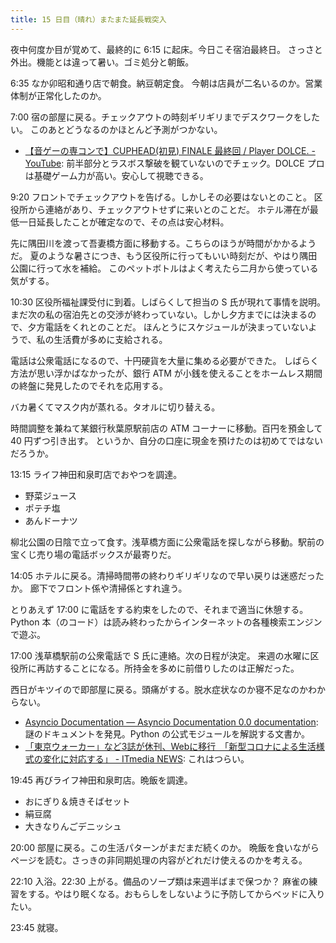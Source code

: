 ```yaml
---
title: 15 日目（晴れ）またまた延長戦突入
---
```


夜中何度か目が覚めて、最終的に 6:15 に起床。今日こそ宿泊最終日。
さっさと外出。機能とは違って暑い。ゴミ処分と朝飯。

6:35 なか卯昭和通り店で朝食。納豆朝定食。
今朝は店員が二名いるのか。営業体制が正常化したのか。

7:00 宿の部屋に戻る。チェックアウトの時刻ギリギリまでデスクワークをしたい。
このあとどうなるのかほとんど予測がつかない。

* [【音ゲーの専コンで】CUPHEAD(初見) FINALE 最終回 / Player DOLCE. - YouTube](https://www.youtube.com/watch?v=KlbVsyud3xs):
  前半部分とラスボス撃破を観ていないのでチェック。DOLCE プロは基礎ゲーム力が高い。安心して視聴できる。

9:20 フロントでチェックアウトを告げる。しかしその必要はないとのこと。
区役所から連絡があり、チェックアウトせずに来いとのことだ。
ホテル滞在が最低一日延長したことが確定なので、その点は安心材料。

先に隅田川を渡って吾妻橋方面に移動する。こちらのほうが時間がかかるようだ。
夏のような暑さにつき、もう区役所に行ってもいい時刻だが、やはり隅田公園に行って水を補給。
このペットボトルはよく考えたら二月から使っている気がする。

10:30 区役所福祉課受付に到着。しばらくして担当の S 氏が現れて事情を説明。
まだ次の私の宿泊先との交渉が終わっていない。しかし夕方までには決まるので、夕方電話をくれとのことだ。
ほんとうにスケジュールが決まっていないようで、私の生活費が多めに支給される。

電話は公衆電話になるので、十円硬貨を大量に集める必要ができた。
しばらく方法が思い浮かばなかったが、銀行 ATM が小銭を使えることをホームレス期間の終盤に発見したのでそれを応用する。

バカ暑くてマスク内が蒸れる。タオルに切り替える。

時間調整を兼ねて某銀行秋葉原駅前店の ATM コーナーに移動。百円を預金して 40 円ずつ引き出す。
というか、自分の口座に現金を預けたのは初めてではないだろうか。

13:15 ライフ神田和泉町店でおやつを調達。

* 野菜ジュース
* ポテチ塩
* あんドーナツ

柳北公園の日陰で立って食す。浅草橋方面に公衆電話を探しながら移動。駅前の宝くじ売り場の電話ボックスが最寄りだ。

14:05 ホテルに戻る。清掃時間帯の終わりギリギリなので早い戻りは迷惑だったか。
廊下でフロント係や清掃係とすれ違う。

とりあえず 17:00 に電話をする約束をしたので、それまで適当に休憩する。
Python 本（のコード）は読み終わったからインターネットの各種検索エンジンで遊ぶ。

17:00 浅草橋駅前の公衆電話で S 氏に連絡。次の日程が決定。
来週の水曜に区役所に再訪することになる。所持金を多めに前借りしたのは正解だった。

西日がキツイので即部屋に戻る。頭痛がする。脱水症状なのか寝不足なのかわからない。

* [Asyncio Documentation — Asyncio Documentation 0.0 documentation](https://asyncio.readthedocs.io/en/latest/index.html):
  謎のドキュメントを発見。Python の公式モジュールを解説する文書か。
* [「東京ウォーカー」など3誌が休刊、Webに移行　「新型コロナによる生活様式の変化に対応する」 - ITmedia NEWS](https://www.itmedia.co.jp/news/articles/2005/11/news103.html):
  これはつらい。

19:45 再びライフ神田和泉町店。晩飯を調達。

* おにぎり＆焼きそばセット
* 絹豆腐
* 大きなりんごデニッシュ

20:00 部屋に戻る。この生活パターンがまだまだ続くのか。
晩飯を食いながらページを読む。さっきの非同期処理の内容がどれだけ使えるのかを考える。

22:10 入浴。22:30 上がる。備品のソープ類は来週半ばまで保つか？
麻雀の練習をする。やはり眠くなる。おもらしをしないように予防してからベッドに入りたい。

23:45 就寝。
